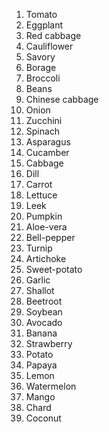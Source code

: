 1. Tomato
2. Eggplant
3. Red cabbage
4. Cauliflower
5. Savory
6. Borage
7. Broccoli
8. Beans
9. Chinese cabbage
10. Onion
11. Zucchini
12. Spinach
13. Asparagus
14. Cucamber
15. Cabbage
16. Dill
17. Carrot
18. Lettuce
19. Leek
20. Pumpkin
21. Aloe-vera
22. Bell-pepper
23. Turnip
24. Artichoke
25. Sweet-potato
26. Garlic
27. Shallot
28. Beetroot
29. Soybean
30. Avocado
31. Banana
32. Strawberry
33. Potato
34. Papaya
35. Lemon
36. Watermelon
37. Mango
38. Chard
39. Coconut
